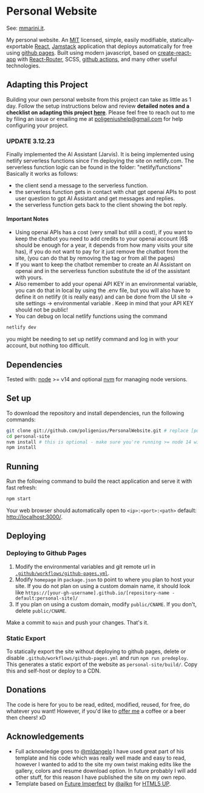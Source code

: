 # Personal Website

See: [mmarini.it](https://mmarini.it).

My personal website. An [MIT](https://github.com/poligenius/PersonalWebsite/blob/main/LICENSE) licensed, simple, easily modifiable, statically-exportable [React](https://reactjs.org/), [Jamstack](https://jamstack.org/) application that deploys automatically for free using [github pages](https://pages.github.com/). Built using modern javascript, based on [create-react-app](https://github.com/facebook/create-react-app) with [React-Router](https://reactrouter.com/), SCSS, [github actions](https://github.com/features/actions), and many other useful technologies.

## Adapting this Project

Building your own personal website from this project can take as little as 1 day. Follow the setup instructions below and review **detailed notes and a checklist on adapting this project [here](./docs/adapting-guide.md)**. Please feel free to reach out to me by filing an issue or emailing me at [poligeniushelp@gmail.com](mailto:poligeniushelp@gmail.com) for help configuring your project.

### UPDATE 3.12.23

Finally implemented the AI Assistant (Jarvis). It is being implemented using netlify serverless functions since I'm deploying the site on netlify.com.
The serverless function logic can be found in the folder: "netlify/functions"
Basically it works as follows:
 - the client send a message to the serverless function.
 - the serverless function gets in contact with chat gpt openai APIs to post user question to gpt AI Assistant and get messages and replies.
 - the serverless function gets back to the client showing the bot reply.

 #### Important Notes
- Using openai APIs has a cost (very small but still a cost), if you want to keep the chatbot you need to add credits to your openai account (6$ should be enough for a year, it depends from how many visits your site has), if you do not want to pay for it just remove the chatbot from the site, (you can do that by removing the tag <ChatButton /> or <ChatButtonHome /> from all the pages)
- If you want to keep the chatbot remember to create an AI Assistant on openai and in the serverless function substitute the id of the assistant with yours.
- Also remember to add your openai API KEY in an environmental variable, you can do that in local by using the .env file, but you will also have to define it on netlify (it is really easy) and can be done from the UI site -> site settings -> environmental variable . Keep in mind that your API KEY should not be public!
- You can debug on local netlify functions using the command
```bash
netlify dev
```
you might be needing to set up netlify command and log in with your account, but nothing too difficult.

## Dependencies

Tested with: [node](https://nodejs.org/) >= v14 and optional [nvm](https://github.com/nvm-sh/nvm#installing-and-updating) for managing node versions.

## Set up

To download the repository and install dependencies, run the following commands:

```bash
git clone git://github.com/poligenius/PersonalWebsite.git # replace [poligenius] with your github username if you fork first.
cd personal-site
nvm install # this is optional - make sure you're running >= node 14 with `node --version`
npm install
```

## Running

Run the following command to build the react application and serve it with fast refresh:

```bash
npm start
```

Your web browser should automatically open to `<ip>:<port>:<path>` default: [http://localhost:3000/](http://localhost:3000/).

## Deploying

### Deploying to Github Pages

1. Modify the environmental variables and git remote url in [`.github/workflows/github-pages.yml`](.github/workflows/github-pages.yml).
2. Modify `homepage` in `package.json` to point to where you plan to host your site. If you do not plan on using a custom domain name, it should look like `https://[your-gh-username].github.io/[repository-name - default:personal-site]/`
3. If you plan on using a custom domain, modify `public/CNAME`. If you don't, delete `public/CNAME`.

Make a commit to `main` and push your changes. That's it.

### Static Export

To statically export the site without deploying to github pages, delete or disable `.github/workflows/github-pages.yml` and run `npm run predeploy`. This generates a static export of the website as `personal-site/build/`. Copy this and self-host or deploy to a CDN.

## Donations

The code is here for you to be read, edited, modified, reused, for free, do whatever you want!
However, if you'd like to [offer me](https://paypal.me/MarcoMariniING?country.x=IT&locale.x=it_IT) a coffee or a beer then cheers! xD

## Acknowledgements

* Full acknowledge goes to [@mldangelo](https://github.com/mldangelo) I have used great part of his template and his code which was really well made and easy to read, however I wanted to add to the site my own twist making edits like the gallery, colors and resume download option. In future probably I will add other stuff, for this reason I have published the site on my own repo.
* Template based on [Future Imperfect](https://html5up.net/future-imperfect) by [@ajlkn](https://github.com/ajlkn) for [HTML5 UP](html5up.net).

